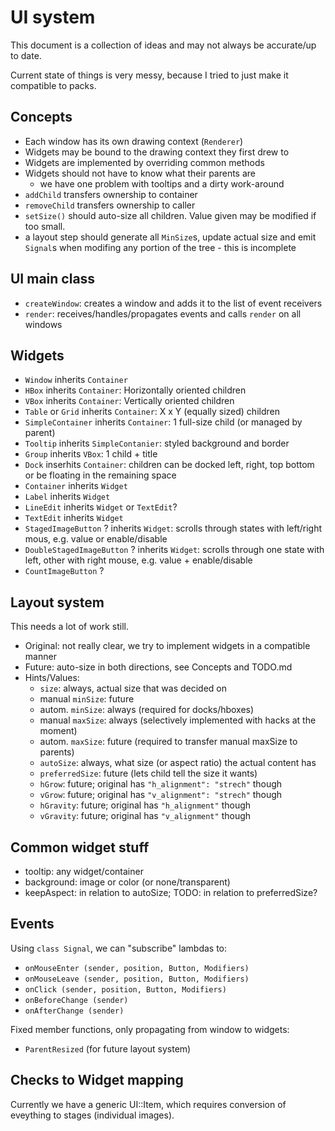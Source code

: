 # UI system

This document is a collection of ideas and may not always be accurate/up to date.

Current state of things is very messy, because I tried to just make it compatible to packs.

## Concepts
- Each window has its own drawing context (`Renderer`)
- Widgets may be bound to the drawing context they first drew to
- Widgets are implemented by overriding common methods
- Widgets should not have to know what their parents are
  - we have one problem with tooltips and a dirty work-around
- `addChild` transfers ownership to container
- `removeChild` transfers ownership to caller
- `setSize()` should auto-size all children. Value given may be modified if too small.
- a layout step should generate all `MinSize`s, update actual size and emit `Signal`s when modifing any portion of the tree - this is incomplete

## UI main class
- `createWindow`: creates a window and adds it to the list of event receivers
- `render`: receives/handles/propagates events and calls `render` on all windows

## Widgets
- `Window` inherits `Container`
- `HBox` inherits `Container`: Horizontally oriented children
- `VBox` inherits `Container`: Vertically oriented children
- `Table` or `Grid` inherits `Container`: X x Y (equally sized) children
- `SimpleContainer` inherits `Container`: 1 full-size child (or managed by parent)
- `Tooltip` inherits `SimpleContanier`: styled background and border
- `Group` inherits `VBox`: 1 child + title
- `Dock` inserhits `Container`: children can be docked left, right, top bottom or be floating in the remaining space
- `Container` inherits `Widget`
- `Label` inherits `Widget`
- `LineEdit` inherits `Widget` or `TextEdit`?
- `TextEdit` inherits `Widget`
- `StagedImageButton` ? inherits `Widget`: scrolls through states with left/right mous, e.g. value or enable/disable
- `DoubleStagedImageButton` ? inherits `Widget`: scrolls through one state with left, other with right mouse, e.g. value + enable/disable
- `CountImageButton` ?

## Layout system
This needs a lot of work still.

- Original: not really clear, we try to implement widgets in a compatible manner
- Future: auto-size in both directions, see Concepts and TODO.md
- Hints/Values:
  - `size`: always, actual size that was decided on
  - manual `minSize`: future
  - autom. `minSize`: always (required for docks/hboxes)
  - manual `maxSize`: always (selectively implemented with hacks at the moment)
  - autom. `maxSize`: future (required to transfer manual maxSize to parents)
  - `autoSize`: always, what size (or aspect ratio) the actual content has
  - `preferredSize`: future (lets child tell the size it wants)
  - `hGrow`: future; original has `"h_alignment": "strech"` though
  - `vGrow`: future; original has `"v_alignment": "strech"` though
  - `hGravity`: future; original has `"h_alignment"` though
  - `vGravity`: future; original has `"v_alignment"` though

## Common widget stuff
- tooltip: any widget/container
- background: image or color (or none/transparent)
- keepAspect: in relation to autoSize; TODO: in relation to preferredSize?

## Events
Using `class Signal`, we can "subscribe" lambdas to:
- `onMouseEnter (sender, position, Button, Modifiers)`
- `onMouseLeave (sender, position, Button, Modifiers)`
- `onClick (sender, position, Button, Modifiers)`
- `onBeforeChange (sender)`
- `onAfterChange (sender)`

Fixed member functions, only propagating from window to widgets:
- `ParentResized` (for future layout system)

## Checks to Widget mapping
Currently we have a generic UI::Item, which requires conversion of eveything to
stages (individual images).
